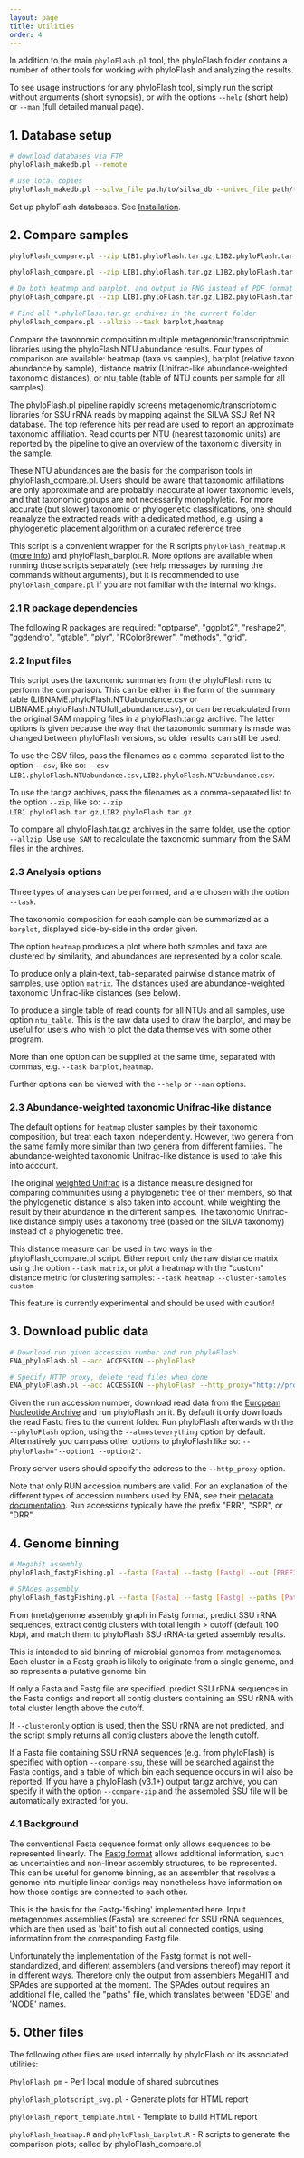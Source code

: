 ```yaml
---
layout: page
title: Utilities
order: 4
---
```


In addition to the main `phyloFlash.pl` tool, the phyloFlash folder contains a number of other tools for working with phyloFlash and analyzing the results.

To see usage instructions for any phyloFlash tool, simply run the script without arguments (short synopsis), or with the options `--help` (short help) or `--man` (full detailed manual page).

## 1. Database setup

```bash
# download databases via FTP
phyloFlash_makedb.pl --remote

# use local copies
phyloFlash_makedb.pl --silva_file path/to/silva_db --univec_file path/to/univec_db
```

Set up phyloFlash databases. See [Installation](install.html).

## 2. Compare samples

```bash
phyloFlash_compare.pl --zip LIB1.phyloFlash.tar.gz,LIB2.phyloFlash.tar.gz --task barplot

phyloFlash_compare.pl --zip LIB1.phyloFlash.tar.gz,LIB2.phyloFlash.tar.gz --task heatmap

# Do both heatmap and barplot, and output in PNG instead of PDF format
phyloFlash_compare.pl --zip LIB1.phyloFlash.tar.gz,LIB2.phyloFlash.tar.gz --task heatmap,barplot --outfmt png

# Find all *.phyloFlash.tar.gz archives in the current folder
phyloFlash_compare.pl --allzip --task barplot,heatmap
```

Compare the taxonomic composition multiple metagenomic/transcriptomic libraries using the phyloFlash NTU abundance results. Four types of comparison are available: heatmap (taxa vs samples), barplot (relative taxon abundance by sample), distance matrix (Unifrac-like abundance-weighted taxonomic distances), or ntu_table (table of NTU counts per sample for all samples).

The phyloFlash.pl pipeline rapidly screens metagenomic/transcriptomic libraries for SSU rRNA reads by mapping against the SILVA SSU Ref NR database. The top reference hits per read are used to report an approximate taxonomic affiliation. Read counts per NTU (nearest taxonomic units) are reported by the pipeline to give an overview of the taxonomic diversity in the sample.

These NTU abundances are the basis for the comparison tools in phyloFlash_compare.pl. Users should be aware that taxonomic affiliations are only approximate and are probably inaccurate at lower taxonomic levels, and that taxonomic groups are not necessarily monophyletic. For more accurate (but slower) taxonomic or phylogenetic classifications, one should reanalyze the extracted reads with a dedicated method, e.g. using a phylogenetic placement algorithm on a curated reference tree.

This script is a convenient wrapper for the R scripts `phyloFlash_heatmap.R` ([more info](multiple-samples.html)) and phyloFlash_barplot.R. More options are available when running those scripts separately (see help messages by running the commands without arguments), but it is recommended to use `phyloFlash_compare.pl` if you are not familiar with the internal workings.

### 2.1 R package dependencies

The following R packages are required: "optparse", "ggplot2", "reshape2", "ggdendro", "gtable", "plyr", "RColorBrewer", "methods", "grid".

### 2.2 Input files

This script uses the taxonomic summaries from the phyloFlash runs to perform the comparison. This can be either in the form of the summary table (LIBNAME.phyloFlash.NTUabundance.csv or LIBNAME.phyloFlash.NTUfull_abundance.csv), or can be recalculated from the original SAM mapping files in a phyloFlash.tar.gz archive. The latter options is given because the way that the taxonomic summary is made was changed between phyloFlash versions, so older results can still be used.

To use the CSV files, pass the filenames as a comma-separated list to the option `--csv`, like so: `--csv LIB1.phyloFlash.NTUabundance.csv,LIB2.phyloFlash.NTUabundance.csv`.

To use the tar.gz archives, pass the filenames as a comma-separated list to the option `--zip`, like so: `--zip LIB1.phyloFlash.tar.gz,LIB2.phyloFlash.tar.gz`.

To compare all phyloFlash.tar.gz archives in the same folder, use the option `--allzip`. Use `use_SAM` to recalculate the taxonomic summary from the SAM files in the archives.

### 2.3 Analysis options

Three types of analyses can be performed, and are chosen with the option `--task`.

The taxonomic composition for each sample can be summarized as a `barplot`, displayed side-by-side in the order given.

The option `heatmap` produces a plot where both samples and taxa are clustered by similarity, and abundances are represented by a color scale.

To produce only a plain-text, tab-separated pairwise distance matrix of samples, use option `matrix`. The distances used are abundance-weighted taxonomic Unifrac-like distances (see below). 

To produce a single table of read counts for all NTUs and all samples, use option `ntu_table`. This is the raw data used to draw the barplot, and may be useful for users who wish to plot the data themselves with some other program.

More than one option can be supplied at the same time, separated with commas, e.g. `--task barplot,heatmap`.

Further options can be viewed with the `--help` or `--man` options.

### 2.3 Abundance-weighted taxonomic Unifrac-like distance

The default options for `heatmap` cluster samples by their taxonomic composition, but treat each taxon independently. However, two genera from the same family more similar than two genera from different families. The abundance-weighted taxonomic Unifrac-like distance is used to take this into account.

The original [weighted Unifrac](https://www.ncbi.nlm.nih.gov/pmc/articles/PMC1828774/) is a distance measure designed for comparing communities using a phylogenetic tree of their members, so that the phylogenetic distance is also taken into account, while weighting the result by their abundance in the different samples. The taxonomic Unifrac-like distance simply uses a taxonomy tree (based on the SILVA taxonomy) instead of a phylogenetic tree.

This distance measure can be used in two ways in the phyloFlash_compare.pl script. Either report only the raw distance matrix using the option `--task matrix`, or plot a heatmap with the "custom" distance metric for clustering samples: `--task heatmap --cluster-samples custom`

This feature is currently experimental and should be used with caution!

## 3. Download public data

```bash
# Download run given accession number and run phyloFlash
ENA_phyloFlash.pl --acc ACCESSION --phyloFlash

# Specify HTTP proxy, delete read files when done
ENA_phyloFlash.pl --acc ACCESSION --phyloFlash --http_proxy="http://proxy.server/" --cleanup
```

Given the run accession number, download read data from the [European Nucleotide Archive](http://www.ebi.ac.uk/ena/) and run phyloFlash on it. By default it only downloads the read Fastq files to the current folder. Run phyloFlash afterwards with the `--phyloFlash` option, using the `--almosteverything` option by default. Alternatively you can pass other options to phyloFlash like so: `--phyloFlash="--option1 --option2"`.

Proxy server users should specify the address to the `--http_proxy` option.

Note that only RUN accession numbers are valid. For an explanation of the different types of accession numbers used by ENA, see their [metadata documentation](http://ena-docs.readthedocs.io/en/latest/meta_01.html#metadata-model). Run accessions typically have the prefix "ERR", "SRR", or "DRR".

## 4. Genome binning

```bash
# Megahit assembly
phyloFlash_fastgFishing.pl --fasta [Fasta] --fastg [Fastg] --out [PREFIX]

# SPAdes assembly
phyloFlash_fastgFishing.pl --fasta [Fasta] --fastg [Fastg] --paths [Paths] --out [PREFIX]
```

From (meta)genome assembly graph in Fastg format, predict SSU rRNA sequences, extract contig clusters with total length > cutoff (default 100 kbp), and match them to phyloFlash SSU rRNA-targeted assembly results.

This is intended to aid binning of microbial genomes from metagenomes. Each cluster in a Fastg graph is likely to originate from a single genome, and so represents a putative genome bin.

If only a Fasta and Fastg file are specified, predict SSU rRNA sequences in the Fasta contigs and report all contig clusters containing an SSU rRNA with total cluster length above the cutoff.

If `--clusteronly` option is used, then the SSU rRNA are not predicted, and the script simply returns all contig clusters above the length cutoff.

If a Fasta file containing SSU rRNA sequences (e.g. from phyloFlash) is specified with option `--compare-ssu`, these will be searched against the Fasta contigs, and a table of which bin each sequence occurs in will also be reported. If you have a phyloFlash (v3.1+) output tar.gz archive, you can specify it with the option `--compare-zip` and the assembled SSU file will be automatically extracted for you.

### 4.1 Background

The conventional Fasta sequence format only allows sequences to be represented linearly. The [Fastg format](http://fastg.sourceforge.net/) allows additional information, such as uncertainties and non-linear assembly structures, to be represented. This can be useful for genome binning, as an assembler that resolves a genome into multiple linear contigs may nonetheless have information on how those contigs are connected to each other.

This is the basis for the Fastg-'fishing' implemented here. Input metagenomes assemblies (Fasta) are screened for SSU rRNA sequences, which are then used as 'bait' to fish out all connected contigs, using information from the corresponding Fastg file.

Unfortunately the implementation of the Fastg format is not well-standardized, and different assemblers (and versions thereof) may report it in different ways. Therefore only the output from assemblers MegaHIT and SPAdes are supported at the moment. The SPAdes output requires an additional file, called the "paths" file, which translates between 'EDGE' and 'NODE' names.

## 5. Other files

The following other files are used internally by phyloFlash or its associated utilities:

`PhyloFlash.pm` - Perl local module of shared subroutines

`phyloFlash_plotscript_svg.pl` - Generate plots for HTML report

`phyloFlash_report_template.html` - Template to build HTML report

`phyloFlash_heatmap.R` and `phyloFlash_barplot.R` - R scripts to generate the comparison plots; called by phyloFlash_compare.pl
